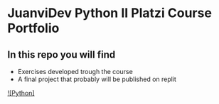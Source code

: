 # **JuanviDev Python II Platzi Course Portfolio**

## In this repo you will find

* Exercises developed trough the course
* A final project that probably will be published on replit

[![Python]](https://i.imgur.com/3GmPd7O.png)
